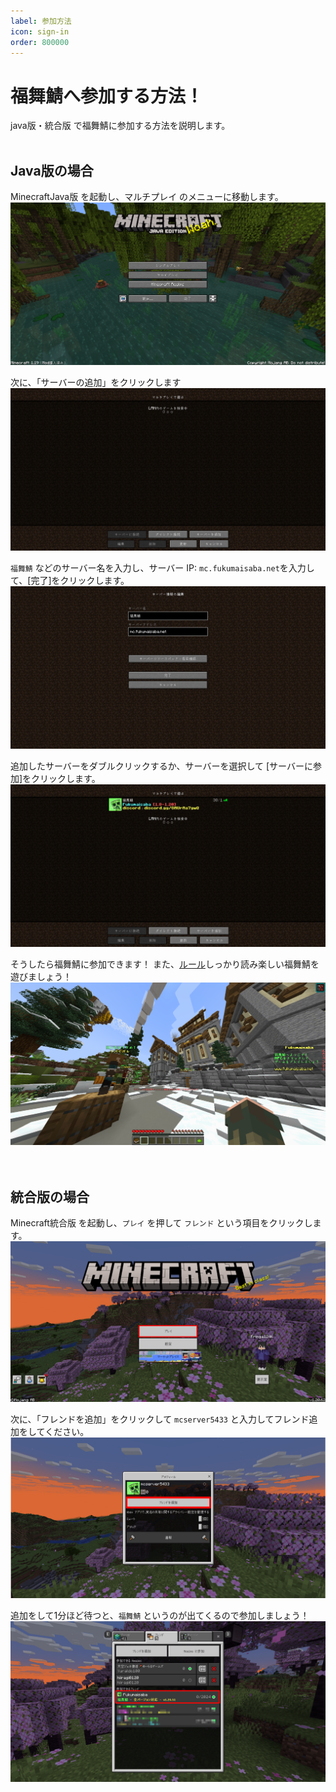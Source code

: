 ```yaml
---
label: 参加方法
icon: sign-in
order: 800000
---
```

# 福舞鯖へ参加する方法！
java版・統合版 で福舞鯖に参加する方法を説明します。<br>
<br>

## Java版の場合
MinecraftJava版 を起動し、マルチプレイ のメニューに移動します。
![](images/join/java/step1.png)

次に、「サーバーの追加」をクリックします
![](images/join/java/step2.png)

`福舞鯖` などのサーバー名を入力し、サーバー IP: `mc.fukumaisaba.net`を入力して、[完了]をクリックします。
![](images/join/java/step3.png)

追加したサーバーをダブルクリックするか、サーバーを選択して [サーバーに参加]をクリックします。
![](images/join/java/step4.png)

そうしたら福舞鯖に参加できます！
また、[ルール](https://docs.fukumaisaba.net/rule/)しっかり読み楽しい福舞鯖を遊びましょう！
![](images/join/java/step5.png)
<br><br><br>
## 統合版の場合
Minecraft統合版 を起動し、`プレイ` を押して `フレンド` という項目をクリックします。
![](images/join/bedrock/step1.png)

次に、「フレンドを追加」をクリックして `mcserver5433` と入力してフレンド追加をしてください。
![](images/join/bedrock/step2.png)

追加をして1分ほど待つと、`福舞鯖` というのが出てくるので参加しましょう！
![](images/join/bedrock/step3.png)